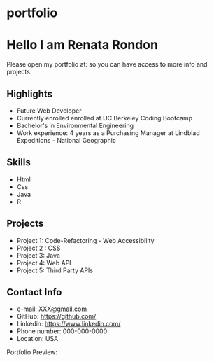 # portfolio

# Hello I am Renata Rondon

Please open my portfolio at: so you can have access to more info and projects.


## Highlights
- Future Web Developer
- Currently enrolled enrolled at UC Berkeley Coding Bootcamp
- Bachelor's in Environmental Engineering
- Work experience: 4 years as a Purchasing Manager at Lindblad Expeditions - National Geographic


## Skills
 - Html
 - Css
 - Java
 - R 

## Projects

- Project 1: Code-Refactoring - Web Accessibility
- Project 2 : CSS 
- Project 3: Java
- Project 4: Web API
- Project 5: Third Party APIs


 ## Contact Info

 - e-mail: XXX@gmail.com
 - GitHub: https://github.com/
 - Linkedin: https://www.linkedin.com/
 - Phone number: 000-000-0000
 - Location: USA

 Portfolio Preview:

 

